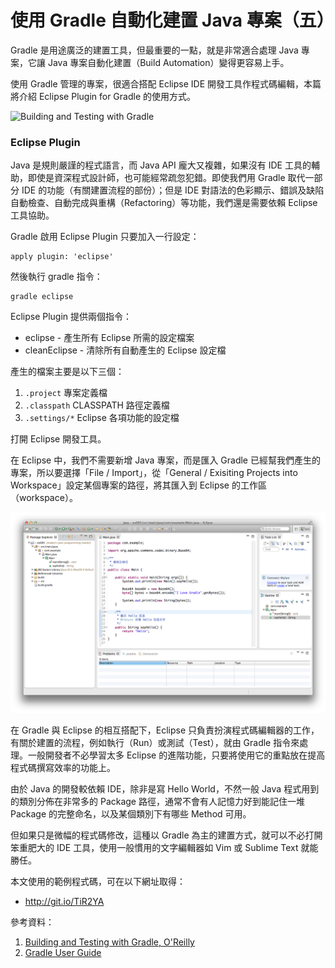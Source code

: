 使用 Gradle 自動化建置 Java 專案（五）
=================================

Gradle 是用途廣泛的建置工具，但最重要的一點，就是非常適合處理 Java 專案，它讓 Java 專案自動化建置（Build Automation）變得更容易上手。

使用 Gradle 管理的專案，很適合搭配 Eclipse IDE 開發工具作程式碼編輯，本篇將介紹 Eclipse Plugin for Gradle 的使用方式。

![Building and Testing with Gradle](http://akamaicovers.oreilly.com/images/0636920019909/cat.gif)

### Eclipse Plugin ###

Java 是規則嚴謹的程式語言，而 Java API 龐大又複雜，如果沒有 IDE 工具的輔助，即使是資深程式設計師，也可能經常疏忽犯錯。即使我們用 Gradle 取代一部分 IDE 的功能（有關建置流程的部份）；但是 IDE 對語法的色彩顯示、錯誤及缺陷自動檢查、自動完成與重構（Refactoring）等功能，我們還是需要依賴 Eclipse 工具協助。

Gradle 啟用 Eclipse Plugin 只要加入一行設定：

```
apply plugin: 'eclipse'
```

然後執行 gradle 指令：

```
gradle eclipse
```

Eclipse Plugin 提供兩個指令：

* eclipse - 產生所有 Eclipse 所需的設定檔案
* cleanEclipse - 清除所有自動產生的 Eclipse 設定檔

產生的檔案主要是以下三個：

1. ``.project`` 專案定義檔
2. ``.classpath`` CLASSPATH 路徑定義檔
3. ``.settings/*`` Eclipse 各項功能的設定檔

打開 Eclipse 開發工具。

在 Eclipse 中，我們不需要新增 Java 專案，而是匯入 Gradle 已經幫我們產生的專案，所以要選擇「File / Import」，從「General / Exisiting Projects into Workspace」設定某個專案的路徑，將其匯入到 Eclipse 的工作區（workspace）。

![](screen002.png)

在 Gradle 與 Eclipse 的相互搭配下，Eclipse 只負責扮演程式碼編輯器的工作，有關於建置的流程，例如執行（Run）或測試（Test），就由 Gradle 指令來處理。一般開發者不必學習太多 Eclipse 的進階功能，只要將使用它的重點放在提高程式碼撰寫效率的功能上。

由於 Java 的開發較依賴 IDE，除非是寫 Hello World，不然一般 Java 程式用到的類別分佈在非常多的 Package 路徑，通常不會有人記憶力好到能記住一堆 Package 的完整命名，以及某個類別下有哪些 Method 可用。

但如果只是微幅的程式碼修改，這種以 Gradle 為主的建置方式，就可以不必打開笨重肥大的 IDE 工具，使用一般慣用的文字編輯器如 Vim 或 Sublime Text 就能勝任。

本文使用的範例程式碼，可在以下網址取得：

* http://git.io/TiR2YA

參考資料：

1. [Building and Testing with Gradle, O'Reilly](http://shop.oreilly.com/product/0636920019909.do)
2. [Gradle User Guide](http://www.gradle.org/documentation)

